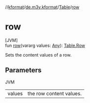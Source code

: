 //[kformat](../../../index.md)/[de.m3y.kformat](../index.md)/[Table](index.md)/[row](row.md)

# row

[JVM]\
fun [row](row.md)(vararg values: [Any](https://kotlinlang.org/api/latest/jvm/stdlib/kotlin/-any/index.html)): [Table.Row](-row/index.md)

Sets the content values of a row.

## Parameters

JVM

| | |
|---|---|
| values | the row content values. |

